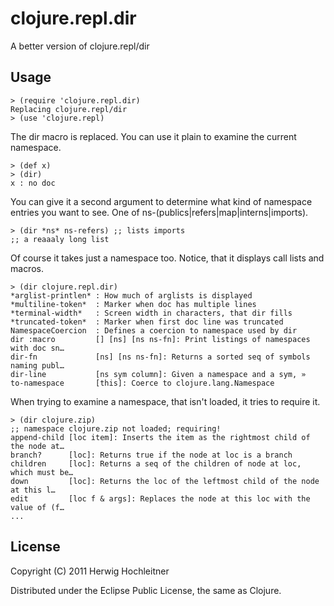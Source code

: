 # clojure.repl.dir

A better version of clojure.repl/dir

## Usage

    > (require 'clojure.repl.dir)
    Replacing clojure.repl/dir
    > (use 'clojure.repl)

The dir macro is replaced.
You can use it plain to examine the current namespace.

    > (def x)
    > (dir)
    x : no doc

You can give it a second argument to determine what kind of namespace
entries you want to see. One of ns-(publics|refers|map|interns|imports).

    > (dir *ns* ns-refers) ;; lists imports
    ;; a reaaaly long list    
    
Of course it takes just a namespace too. Notice, that it displays call
lists and macros.

    > (dir clojure.repl.dir)
    *arglist-printlen* : How much of arglists is displayed
    *multiline-token*  : Marker when doc has multiple lines
    *terminal-width*   : Screen width in characters, that dir fills
    *truncated-token*  : Marker when first doc line was truncated
    NamespaceCoercion  : Defines a coercion to namespace used by dir
    dir :macro         [] [ns] [ns ns-fn]: Print listings of namespaces with doc sn…
    dir-fn             [ns] [ns ns-fn]: Returns a sorted seq of symbols naming publ…
    dir-line           [ns sym column]: Given a namespace and a sym, »
    to-namespace       [this]: Coerce to clojure.lang.Namespace

When trying to examine a namespace, that isn't loaded, it tries to
require it.

    > (dir clojure.zip)
    ;; namespace clojure.zip not loaded; requiring!
    append-child [loc item]: Inserts the item as the rightmost child of the node at…
    branch?      [loc]: Returns true if the node at loc is a branch
    children     [loc]: Returns a seq of the children of node at loc, which must be…
    down         [loc]: Returns the loc of the leftmost child of the node at this l…
    edit         [loc f & args]: Replaces the node at this loc with the value of (f…
    ...

## License

Copyright (C) 2011 Herwig Hochleitner

Distributed under the Eclipse Public License, the same as Clojure.
